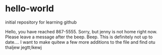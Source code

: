 # hello-world
initial repository for learning github

Hello, you have reached 867-5555.  Sorry, but jenny is not home right now.  Please leave a message after the beep.
Beep.
This is definitely not up to date....
I want to make quitew a few more additions to the file and find otu thaljew jegtt;lkewj
